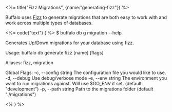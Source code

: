 <%= title("Fizz Migrations", {name:"generating-fizz"}) %>

Buffalo uses [Fizz](https://github.com/markbates/pop/blob/master/fizz%2FREADME.md) to generate migrations that are both easy to work with and work across multiple types of databases.

<%= code("text") { %>
$ buffalo db g migration --help

Generates Up/Down migrations for your database using fizz.

Usage:
  buffalo db generate fizz [name] [flags]

Aliases:
  fizz, migration


Global Flags:
  -c, --config string   The configuration file you would like to use.
  -d, --debug           Use debug/verbose mode
  -e, --env string      The environment you want to run migrations against. Will use $GO_ENV if set. (default "development")
  -p, --path string     Path to the migrations folder (default "./migrations")

<% } %>

